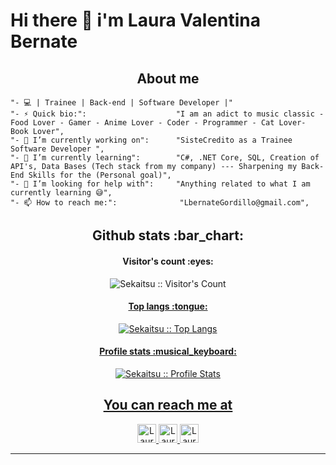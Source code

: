 # Hi there 👋 i'm Laura Valentina Bernate

<h2 align="Center">About me</h2>

    "- 💻 | Trainee | Back-end | Software Developer |"
    "- ⚡ Quick bio:":                    "I am an adict to music classic - Food Lover - Gamer - Anime Lover - Coder - Programmer - Cat Lover- Book Lover",
    "- 🔭 I’m currently working on":      "SisteCredito as a Trainee Software Developer ",
    "- 🌱 I’m currently learning":        "C#, .NET Core, SQL, Creation of API's, Data Bases (Tech stack from my company) --- Sharpening my Back-End Skills for the (Personal goal)",
    "- 🤔 I’m looking for help with":     "Anything related to what I am currently learning 😅",
    "- 📫 How to reach me:":              "LbernateGordillo@gmail.com",
    
<h2 align="Center">Github stats :bar_chart:</h2>

<h4 align="Center">Visitor's count :eyes:</h4>

<p align="Center"><img src="https://profile-counter.glitch.me/{Sekaitsu}/count.svg" alt="Sekaitsu :: Visitor's Count" /></p>

<div align="center">
  <a href="https://github.com/sekaitsu">

<h4 align="Center">Top langs :tongue:</h4>

<p align="Center"><img src="https://github-readme-stats.vercel.app/api/top-langs/?username=Sekaitsu&langs_count=10&theme=tokyonight&layout=compact" alt="Sekaitsu :: Top Langs" /></p>

<h4 align="Center">Profile stats :musical_keyboard:</h4>

<p align="Center"><img src="https://github-readme-stats.vercel.app/api?username=Sekaitsu&show_icons=true&theme=synthwave" alt="Sekaitsu :: Profile Stats" /></p>
</div>

<h2 align="Center">You can reach me at</h2>

<p align="Center">
  <a href="https://www.linkedin.com/in/laurabernategordillo/">
    <img src="https://www.vectorlogo.zone/logos/linkedin/linkedin-icon.svg" alt="Laura Valentina Bernate Gordillo's LinkedIn Profile" height="30" width="30">
  </a>

  <a href="https://es.stackoverflow.com/users/190330/sekaitsu?tab=profile">
    <img src="https://www.vectorlogo.zone/logos/stackoverflow/stackoverflow-icon.svg" alt="Laura Valentina Bernate Gordillo's Stack Overflow Profile" height="30" width="30">
  </a>
  
  <a href="https://www.youtube.com/channel/UCSmtkMGjy4a70OV5f5PAn_g">
    <img src="https://www.vectorlogo.zone/logos/youtube/youtube-icon.svg" alt="Laura Valentina Bernate Gordillo's YouTube Channel" height="30" width="30">
  </a>
</p>



---
